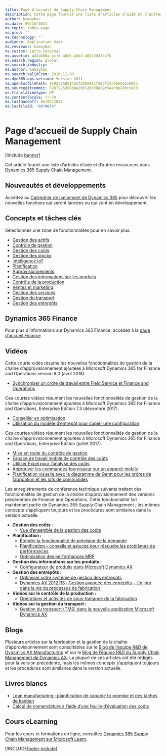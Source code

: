 ```yaml
---
title: Page d’accueil de Supply Chain Management
description: Cette page fournit une liste d’articles d’aide et d’autres ressources pour les fonctionnalités de Supply Chain Management.
author: kamaybac
ms.date: 09/15/2021
ms.topic: index-page
ms.prod: ''
ms.technology: ''
audience: Application User
ms.reviewer: kamaybac
ms.custom: intro-internal
ms.assetid: ad2a889a-acfd-4b59-a3b3-4017dd374c7b
ms.search.region: global
ms.search.industry: ''
ms.author: kamaybac
ms.search.validFrom: 2016-11-30
ms.dyn365.ops.version: Version 1611
ms.openlocfilehash: 189239ad6142af200e41cfe9cfcdbb56be65b0b7
ms.sourcegitcommit: 52b7225350daa29b1263d8e29c54ac9e20bcca70
ms.translationtype: HT
ms.contentlocale: fr-FR
ms.lasthandoff: 06/03/2022
ms.locfileid: "8879074"
---
```

# <a name="supply-chain-management-home-page"></a>Page d’accueil de Supply Chain Management

[!include [banner](includes/banner.md)]

Cet article fournit une liste d’articles d’aide et d’autres ressources dans Dynamics 365 Supply Chain Management.

## <a name="whats-new-and-in-development"></a>Nouveautés et développements

Accédez au [Calendrier de lancement de Dynamics 365](https://roadmap.dynamics.com/) pour découvrir les nouvelles fonctions qui seront lancées ou qui sont en développement.

## <a name="core-concepts-and-tasks"></a>Concepts et tâches clés

Sélectionnez une zone de fonctionnalités pour en savoir plus.

- [Gestion des actifs](asset-management/index.md)
- [Contrôle de gestion](../finance/cost-accounting/cost-accounting-home-page.md)
- [Gestion des coûts](cost-management/cost-management-home-page.md)  
- [Gestion des stocks](inventory/inventory-home-page.md)
- [Intelligence IoT](iot/iot-intelligence-home-page.md)
- [Planification](master-planning/master-planning-home-page.md)
- [Approvisionnements](procurement/procurement-sourcing-overview.md)
- [Gestion des informations sur les produits](pim/product-information.md)
- [Contrôle de la production](production-control/production-process-overview.md)
- [Ventes et marketing](sales-marketing/overview-sales-marketing.md)
- [Gestion des services](service-management/service-management-home-page.md)
- [Gestion du transport](transportation/transportation-management-overview.md)
- [Gestion des entrepôts](warehousing/warehouse-configuration.md)

## <a name="dynamics-365-finance"></a>Dynamics 365 Finance

Pour plus d’informations sur Dynamics 365 Finance, accédez à la [page d’accueil Finance](../finance/index.md).

## <a name="videos"></a>Vidéos

Cette courte vidéo résume les nouvelles fonctionnalités de gestion de la chaîne d’approvisionnement ajoutées à Microsoft Dynamics 365 for Finance and Operations version 8.0 (avril 2018).

- [Synchroniser un ordre de travail entre Field Service et Finance and Operations](https://youtu.be/hAB4TDVMjxU)

Ces courtes vidéos résument les nouvelles fonctionnalités de gestion de la chaîne d’approvisionnement ajoutées à Microsoft Dynamics 365 for Finance and Operations, Enterprise Edition 7.3 (décembre 2017).

- [Conseiller en optimisation](https://www.youtube.com/watch?v=MRsAzgFCUSQ&t=4s)
- [Utilisation du modèle d’entrepôt pour copier une configuration](https://www.youtube.com/watch?v=K2WIfFlqJYs&feature=youtu.be)

Ces courtes vidéos résument les nouvelles fonctionnalités de gestion de la chaîne d’approvisionnement ajoutées à Microsoft Dynamics 365 for Finance and Operations, Enterprise Edition (juillet 2017).

- [Mise en route du contrôle de gestion](https://youtu.be/1pUDtJQZ8FU)
- [Espace de travail mobile de contrôle des coûts](https://youtu.be/imsuTg8rUVk)
- [Utiliser Excel pour l’analyse des coûts](https://youtu.be/-HKHYdClvx8)
- [Approuver les commandes fournisseur sur un appareil mobile](https://youtu.be/gZ-gOlJe7H8)
- [Planification visuelle avec le diagramme de Gantt pour les ordres de fabrication et les lots de commandes](https://youtu.be/BtbuShkGj4I)

Les enregistrements de conférence technique suivants traitent des fonctionnalités de gestion de la chaîne d’approvisionnement des versions précédentes de Finance and Operations. Cette fonctionnalité fait maintenant partie de Dynamics 365 Supply Chain Management ; les mêmes concepts s’appliquent toujours et les procédures sont similaires dans la version actuelle.

- **Gestion des coûts :**
  - [Vue d’ensemble de la gestion des coûts](https://www.youtube.com/watch?v=vXzlC-mOBcg&feature=youtu.be)
- **Planification :**
  - [Étendre la fonctionnalité de prévision de la demande](https://www.youtube.com/watch?v=4OIKIXLiNjI&feature=youtu.be)
  - [Planification – conseils et astuces pour résoudre les problèmes de performances](https://youtu.be/7v8BPmEs9Dg)
  - [Optimisation des performances MRP](https://youtu.be/RLXybx20B5o)
- **Gestion des informations sur les produits :**
  - [Configurateur de produits dans Microsoft Dynamics AX](https://youtu.be/zotrj3SbCl4)
- **Gestion des entrepôts :**
  - [Optimiser votre système de gestion des entrepôts](https://www.youtube.com/watch?v=--_didmZKHo&t=10s)
  - [Dynamics AX 2012 R3 : Gestion avancée des entrepôts – Un jour dans la vie du processus de fabrication](https://www.youtube.com/embed/QUxXUrN-7n4)
- **Vidéos sur le contrôle de la production :**
  - [Opérations et activités de sous-traitance de la fabrication](https://youtu.be/y1jrd3A_k70)
- **Vidéos sur la gestion du transport :**
  - [Gestion du transport (TMS) dans la nouvelle application Microsoft Dynamics AX](https://youtu.be/jgmTgJIgEFQ)

## <a name="blogs"></a>Blogs

Plusieurs articles sur la fabrication et la gestion de la chaîne d’approvisionnement sont consultables sur le [Blog de l’équipe R&D de Dynamics AX Manufacturing](/archive/blogs/axmfg/) et sur le [Blog de l’équipe R&D du Supply Chain Management de Dynamics AX](https://blogs.msdn.microsoft.com/dynamicsaxscm/). La plupart de ces articles ont été rédigés pour la version précédente, mais les mêmes concepts s’appliquent toujours et les procédures sont similaires dans la version actuelle.

## <a name="white-papers"></a>Livres blancs

- [Lean manufacturing : planification de capable to promise et des tâches de kanban](/dynamics/s-e/)
- [Calcul de nomenclature à l’aide d’une feuille d’évaluation des coûts](https://www.microsoft.com/download/details.aspx?id=101937)

## <a name="elearning-courses"></a>Cours eLearning

Pour les cours et formations en ligne, consultez [Dynamics 365 Supply Chain Management sur Microsoft Learn](/learn/browse/?products=dynamics-scm&resource_type=learning+path).


[!INCLUDE[footer-include](../includes/footer-banner.md)]
